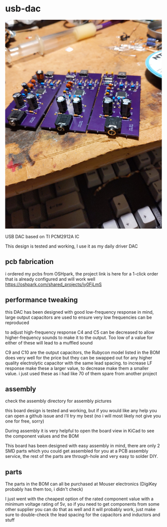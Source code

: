 # usb-dac

![photos of assembled boards](assembly/board2/2024-08-06-21-01-25-735.jpg)

USB DAC based on TI PCM2912A IC

This design is tested and working, I use it as my daily driver DAC

## pcb fabrication
i ordered my pcbs from OSHpark, the project link is here for a 1-click order that is already configured and will work well https://oshpark.com/shared_projects/iy0FjLmS

## performance tweaking
this DAC has been designed with good low-frequency response in mind, large output capacitors are used to ensure very low frequencies can be reproduced

to adjust high-frequency response  C4 and C5 can be decreased to allow higher-frequency sounds to make it to the output. Too low of a value for either of these will lead to a muffled sound

C9 and C10 are the output capacitors, the Rubycon model listed in the BOM does very well for the price but they can be swapped out for any higher quality electrolytic capacitor with the same lead spacing. to increase LF response make these a larger value, to decrease make them a smaller value. i just used these as i had like 70 of them spare from another project

## assembly
check the assembly directory for assembly pictures

this board design is tested and working, but if you would like any help you can open a github issue and i'll try my best (no i will most likely not give you one for free, sorry)

During assembly it is very helpful to open the board view in KiCad to see the component values and the BOM

This board has been designed with easy assembly in mind, there are only 2 SMD parts which you could get assembled for you at a PCB assembly service, the rest of the parts are through-hole and very easy to solder DIY.

## parts
The parts in the BOM can all be purchased at Mouser electronics (DigiKey probably has them too, i didn't check)

I just went with the cheapest option of the rated component value with a minimum voltage rating of 5v, so if you need to get components from some other supplier you can do that as well and it will probably work, just make sure to double-check the lead spacing for the capacitors and inductors and stuff
